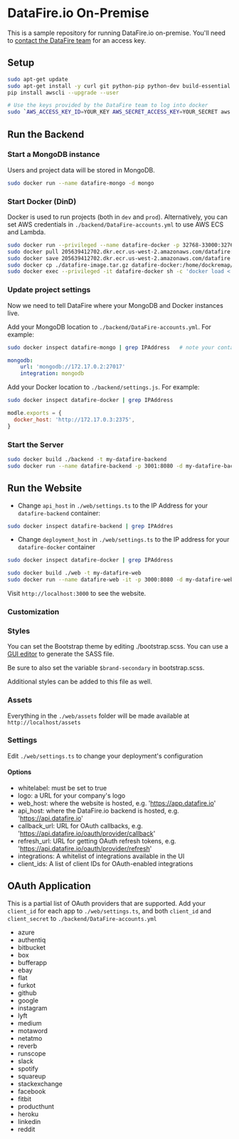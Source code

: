 # DataFire.io On-Premise
This is a sample repository for running DataFire.io on-premise.
You'll need to [contact the DataFire team](https://app.datafire.io/contact) for an access key.

## Setup
```bash
sudo apt-get update
sudo apt-get install -y curl git python-pip python-dev build-essential zip gzip
pip install awscli --upgrade --user

# Use the keys provided by the DataFire team to log into docker
sudo `AWS_ACCESS_KEY_ID=YOUR_KEY AWS_SECRET_ACCESS_KEY=YOUR_SECRET aws ecr get-login --no-include-email --region us-west-2`
```

## Run the Backend

### Start a MongoDB instance
Users and project data will be stored in MongoDB.

```bash
sudo docker run --name datafire-mongo -d mongo
```

### Start Docker (DinD)
Docker is used to run projects (both in `dev` and `prod`). Alternatively, you can set
AWS credentials in `./backend/DataFire-accounts.yml` to use AWS ECS and Lambda.

```bash
sudo docker run --privileged --name datafire-docker -p 32768-33000:32768-33000 -d docker:dind
sudo docker pull 205639412702.dkr.ecr.us-west-2.amazonaws.com/datafire:latest
sudo docker save 205639412702.dkr.ecr.us-west-2.amazonaws.com/datafire | gzip > ./datafire-image.tar.gz
sudo docker cp ./datafire-image.tar.gz datafire-docker:/home/dockremap/datafire-image.tar.gz
sudo docker exec --privileged -it datafire-docker sh -c 'docker load < /home/dockremap/datafire-image.tar.gz'
```

### Update project settings

Now we need to tell DataFire where your MongoDB and Docker instances live.

Add your MongoDB location to `./backend/DataFire-accounts.yml`. For example:

```bash
sudo docker inspect datafire-mongo | grep IPAddress   # note your container's IP address
```

```yaml
mongodb:
    url: 'mongodb://172.17.0.2:27017'
    integration: mongodb
```

Add your Docker location to `./backend/settings.js`. For example:
```bash
sudo docker inspect datafire-docker | grep IPAddress
```

```js
modle.exports = {
  docker_host: 'http://172.17.0.3:2375',
}
```

### Start the Server
```bash
sudo docker build ./backend -t my-datafire-backend
sudo docker run --name datafire-backend -p 3001:8080 -d my-datafire-backend forever server.js
```

## Run the Website

* Change `api_host` in `./web/settings.ts` to the IP Address for your `datafire-backend` container:
```bash
sudo docker inspect datafire-backend | grep IPAddres
```

* Change `deployment_host` in `./web/settings.ts` to the IP address for your `datafire-docker` container
```bash
sudo docker inspect datafire-docker | grep IPAddress
```

```bash
sudo docker build ./web -t my-datafire-web
sudo docker run --name datafire-web -it -p 3000:8080 -d my-datafire-web npm run serve:prod
```

Visit `http://localhost:3000` to see the website.

### Customization

### Styles
You can set the Bootstrap theme by editing ./bootstrap.scss. You can use a [GUI editor](http://bbrennan.info/strapping/) to generate the SASS file.

Be sure to also set the variable `$brand-secondary` in bootstrap.scss.

Additional styles can be added to this file as well.

### Assets
Everything in the `./web/assets` folder will be made available at `http://localhost/assets`

### Settings
Edit `./web/settings.ts` to change your deployment's configuration

#### Options
* whitelabel: must be set to true
* logo: a URL for your company's logo
* web_host: where the website is hosted, e.g. 'https://app.datafire.io'
* api_host: where the DataFire.io backend is hosted, e.g. 'https://api.datafire.io'
* callback_url: URL for OAuth callbacks, e.g. 'https://api.datafire.io/oauth/provider/callback'
* refresh_url: URL for getting OAuth refresh tokens, e.g. 'https://api.datafire.io/oauth/provider/refresh'
* integrations: A whitelist of integrations available in the UI
* client_ids: A list of client IDs for OAuth-enabled integrations

## OAuth Application

This is a partial list of OAuth providers that are supported. Add your `client_id` for each app
to `./web/settings.ts`, and both `client_id` and `client_secret` to `./backend/DataFire-accounts.yml`

* azure
* authentiq
* bitbucket
* box
* bufferapp
* ebay
* flat
* furkot
* github
* google
* instagram
* lyft
* medium
* motaword
* netatmo
* reverb
* runscope
* slack
* spotify
* squareup
* stackexchange
* facebook
* fitbit
* producthunt
* heroku
* linkedin
* reddit


